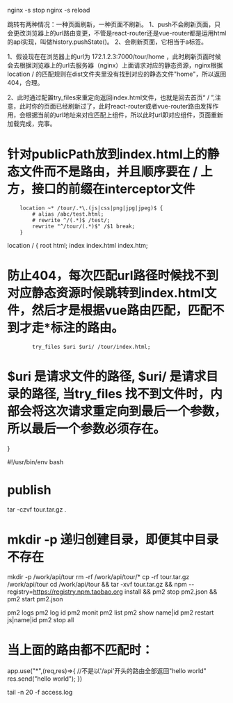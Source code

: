 nginx -s stop
nginx -s reload

跳转有两种情况：一种页面刷新，一种页面不刷新。
1、push不会刷新页面，只会更改浏览器上的url路由变更，不管是react-router还是vue-router都是运用html的api实现，叫做history.pushState()。
2、会刷新页面，它相当于a标签。

1、假设现在在浏览器上的url为 172.1.2.3:7000/tour/home ，此时刷新页面时候会去根据浏览器上的url去服务器（nginx）上面请求对应的静态资源，nginx根据location / 的匹配规则在dist文件夹里没有找到对应的静态文件"home"，所以返回404，合理。

2、此时通过配置try_files来重定向返回index.html文件，也就是回去首页“ / ”,注意，此时你的页面已经刷新过了，此时react-router或者vue-router路由发挥作用，会根据当前的url地址来对应匹配上组件，所以此时url即对应组件，页面重新加载完成，完事。

# 针对publicPath放到index.html上的静态文件而不是路由，并且顺序要在 / 上方，接口的前缀在interceptor文件
        location ~* /tour/.*\.(js|css|png|jpg|jpeg)$ {
            # alias /abc/test.html;
            # rewrite ^/(.*)$ /test/;
            rewrite "^/tour/(.*)$" /$1 break; 
        }


location / {
            root   html;
            index  index.html index.htm;
# 防止404，每次匹配url路径时候找不到对应静态资源时候跳转到index.html文件，然后才是根据vue路由匹配，匹配不到才走*标注的路由。
            try_files $uri $uri/ /tour/index.html;  
# $uri 是请求文件的路径, $uri/ 是请求目录的路径, 当try_files 找不到文件时，内部会将这次请求重定向到最后一个参数，所以最后一个参数必须存在。
}



#!/usr/bin/env bash
# publish
tar -czvf tour.tar.gz .
# mkdir -p 递归创建目录，即便其中目录不存在
mkdir -p /work/api/tour
rm -rf /work/api/tour/*
cp -rf tour.tar.gz /work/api/tour
cd /work/api/tour && tar -xvf tour.tar.gz && 
         npm --registry=https://registry.npm.taobao.org install && pm2 stop pm2.json && pm2 start pm2.json


pm2 logs   pm2 log id
pm2 monit
pm2 list
pm2 show name|id
pm2 restart js|name|id
pm2 stop all


# 当上面的路由都不匹配时：
app.use("*",(req,res)=>{  //不是以'/api'开头的路由全部返回"hello world"
  res.send("hello world");
})



tail -n 20 -f access.log